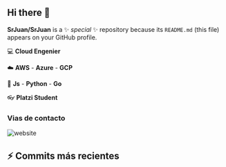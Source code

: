 ## Hi there 👋

**SrJuan/SrJuan** is a ✨ _special_ ✨ repository because its `README.md` (this file) appears on your GitHub profile.


:computer: **Cloud Engenier**

:cloud: **AWS** - **Azure** - **GCP**

:book: **Js** - **Python** - **Go**

:eyeglasses: **Platzi Student**

### Vias de contacto
![website](https://www.linkedin.com/in/juan-urriago)


## :zap: Commits más recientes
<!--RECENT_ACTIVITY:start-->
<!--RECENT_ACTIVITY:last_update--> 
